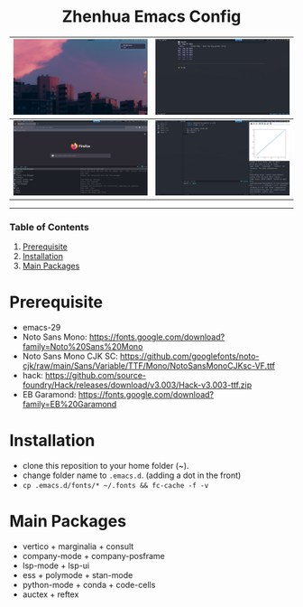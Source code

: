 <div align="center">

# Zhenhua Emacs Config

| ![desktop](./screenshots/desktop.png) | ![agenda](./screenshots/agenda.png) |
|:-------------------------------------:|:-----------------------------------:|
| ![web](./screenshots/web.png)         | ![ide](./screenshots/ide.png)       |

</div>

---

### Table of Contents

1.  [Prerequisite](#prerequisite)
2.  [Installation](#installation)
3.  [Main Packages](#main-packages)

# Prerequisite

-   emacs-29
-   Noto Sans Mono: https://fonts.google.com/download?family=Noto%20Sans%20Mono
-   Noto Sans Mono CJK SC: https://github.com/googlefonts/noto-cjk/raw/main/Sans/Variable/TTF/Mono/NotoSansMonoCJKsc-VF.ttf
-   hack: https://github.com/source-foundry/Hack/releases/download/v3.003/Hack-v3.003-ttf.zip
-   EB Garamond: https://fonts.google.com/download?family=EB%20Garamond

# Installation

-   clone this reposition to your home folder (~).
-   change folder name to `.emacs.d`. (adding a dot in the front)
-   `cp .emacs.d/fonts/* ~/.fonts && fc-cache -f -v`

# Main Packages

- vertico + marginalia + consult
- company-mode + company-posframe
- lsp-mode + lsp-ui
- ess + polymode + stan-mode
- python-mode + conda + code-cells
- auctex + reftex

